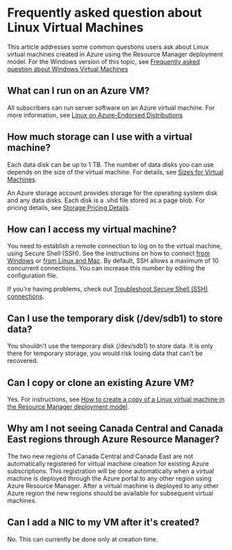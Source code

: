 <properties
	pageTitle="FAQ for Linux VMs | Azure"
	description="Provides answers to some of the common questions about Linux virtual machines created with the Resource Manager model."
	services="virtual-machines-linux"
	documentationCenter=""
	authors="cynthn"
	manager="timlt"
	editor=""
	tags="azure-resource-management"/>

<tags
	ms.service="virtual-machines-linux"
	ms.date="05/16/2016"
	wacn.date=""/>

# Frequently asked question about Linux Virtual Machines 


This article addresses some common questions users ask about Linux virtual machines created in Azure using the Resource Manager deployment model. For the Windows version of this topic, see [Frequently asked question about Windows Virtual Machines](/documentation/articles/virtual-machines-windows-faq/)

## What can I run on an Azure VM?

All subscribers can run server software on an Azure virtual machine. For more information, see [Linux on Azure-Endorsed Distributions](/documentation/articles/virtual-machines-linux-endorsed-distros/)


## How much storage can I use with a virtual machine?

Each data disk can be up to 1 TB. The number of data disks you can use depends on the size of the virtual machine. For details, see [Sizes for Virtual Machines](/documentation/articles/virtual-machines-linux-sizes/).

An Azure storage account provides storage for the operating system disk and any data disks. Each disk is a .vhd file stored as a page blob. For pricing details, see [Storage Pricing Details](/home/features/storage/pricing/).



## How can I access my virtual machine?

You need to establish a remote connection to log on to the virtual machine, using Secure Shell (SSH). See the instructions on how to connect [from Windows](/documentation/articles/virtual-machines-linux-ssh-from-windows/) or 
[from Linux and Mac](/documentation/articles/virtual-machines-linux-ssh-from-linux/). By default, SSH allows a maximum of 10 concurrent connections. You can increase this number by editing the configuration file.


If you're having problems, check out [Troubleshoot Secure Shell (SSH) connections](/documentation/articles/virtual-machines-linux-troubleshoot-ssh-connection/).

## Can I use the temporary disk (/dev/sdb1) to store data?

You shouldn't use the temporary disk (/dev/sdb1) to store data. It is only there for temporary storage, you would risk losing data that can't be recovered. 

## Can I copy or clone an existing Azure VM?

Yes. For instructions, see [How to create a copy of a Linux virtual machine in the Resource Manager deployment model](/documentation/articles/virtual-machines-linux-specialized-image/).

## Why am I not seeing Canada Central and Canada East regions through Azure Resource Manager?

The two new regions of Canada Central and Canada East are not automatically registered for virtual machine creation for existing Azure subscriptions. This registration will be done automatically when a virtual machine is deployed through the Azure portal to any other region using Azure Resource Manager. After a virtual machine is deployed to any other Azure region the new regions should be available for subsequent virtual machines.

## Can I add a NIC to my VM after it's created?

No. This can currently be done only at creation time.

